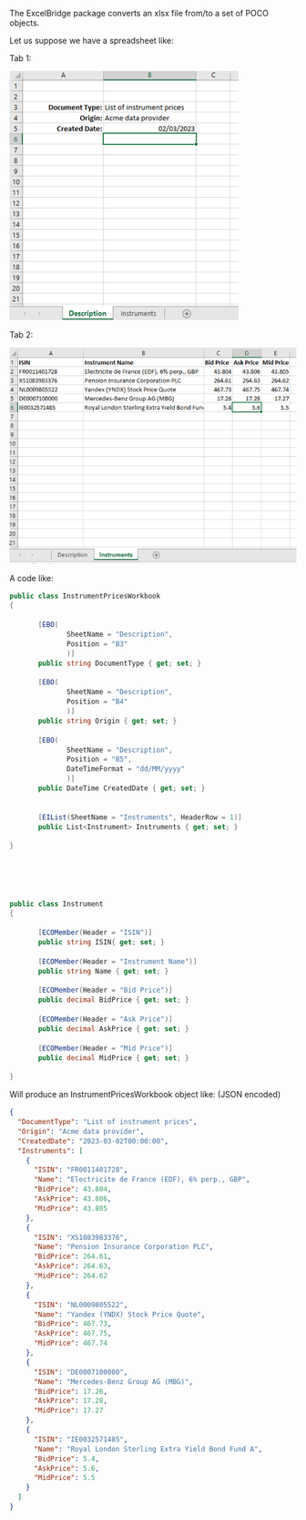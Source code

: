 ﻿
The ExcelBridge package converts an xlsx file from/to a set of POCO objects. 

Let us suppose we have a spreadsheet like: 

 

Tab 1: 

![Tab 1](https://raw.githubusercontent.com/TidewayInvestmentPartners/ExcelBridge/master/img/tab%201.png)  


 

Tab 2: 

![Tab 2](https://raw.githubusercontent.com/TidewayInvestmentPartners/ExcelBridge/master/img/tab%202.png)  
 

 

A code like: 

 
```cs
public class InstrumentPricesWorkbook 
{ 

       [EBO( 
              SheetName = "Description", 
              Position = "B3" 
              )] 
       public string DocumentType { get; set; } 

       [EBO( 
              SheetName = "Description", 
              Position = "B4" 
              )] 
       public string Origin { get; set; } 

       [EBO( 
              SheetName = "Description", 
              Position = "B5", 
              DateTimeFormat = "dd/MM/yyyy" 
              )] 
       public DateTime CreatedDate { get; set; } 


       [EIList(SheetName = "Instruments", HeaderRow = 1)] 
       public List<Instrument> Instruments { get; set; } 

} 

 

 

public class Instrument 
{ 

       [ECOMember(Header = "ISIN")] 
       public string ISIN{ get; set; } 

       [ECOMember(Header = "Instrument Name")] 
       public string Name { get; set; } 

       [ECOMember(Header = "Bid Price")] 
       public decimal BidPrice { get; set; } 

       [ECOMember(Header = "Ask Price")] 
       public decimal AskPrice { get; set; } 

       [ECOMember(Header = "Mid Price")] 
       public decimal MidPrice { get; set; } 

} 
```

 

 

Will produce an InstrumentPricesWorkbook object like: (JSON encoded)


```json
{
  "DocumentType": "List of instrument prices",
  "Origin": "Acme data provider",
  "CreatedDate": "2023-03-02T00:00:00",
  "Instruments": [
    {
      "ISIN": "FR0011401728",
      "Name": "Electricite de France (EDF), 6% perp., GBP",
      "BidPrice": 43.804,
      "AskPrice": 43.806,
      "MidPrice": 43.805
    },
    {
      "ISIN": "XS1083983376",
      "Name": "Pension Insurance Corporation PLC",
      "BidPrice": 264.61,
      "AskPrice": 264.63,
      "MidPrice": 264.62
    },
    {
      "ISIN": "NL0009805522",
      "Name": "Yandex (YNDX) Stock Price Quote",
      "BidPrice": 467.73,
      "AskPrice": 467.75,
      "MidPrice": 467.74
    },
    {
      "ISIN": "DE0007100000",
      "Name": "Mercedes-Benz Group AG (MBG)",
      "BidPrice": 17.26,
      "AskPrice": 17.28,
      "MidPrice": 17.27
    },
    {
      "ISIN": "IE0032571485",
      "Name": "Royal London Sterling Extra Yield Bond Fund A",
      "BidPrice": 5.4,
      "AskPrice": 5.6,
      "MidPrice": 5.5
    }
  ]
}
```